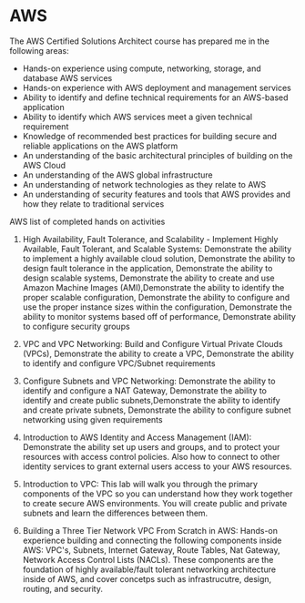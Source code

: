 # AWS
The AWS Certified Solutions Architect course has prepared me in the following areas:

- Hands-on experience using compute, networking, storage, and database AWS services
- Hands-on experience with AWS deployment and management services
- Ability to identify and define technical requirements for an AWS-based application
- Ability to identify which AWS services meet a given technical requirement
- Knowledge of recommended best practices for building secure and reliable applications on the AWS platform
- An understanding of the basic architectural principles of building on the AWS Cloud
- An understanding of the AWS global infrastructure
- An understanding of network technologies as they relate to AWS
- An understanding of security features and tools that AWS provides and how they relate to traditional services


AWS list of completed hands on activities

1) High Availability, Fault Tolerance, and Scalability - Implement Highly Available, Fault Tolerant, and Scalable Systems:
Demonstrate the ability to implement a highly available cloud solution, Demonstrate the ability to design fault tolerance in the application, Demonstrate the ability to design scalable systems, Demonstrate the ability to create and use Amazon Machine Images (AMI),Demonstrate the ability to identify the proper scalable configuration, Demonstrate the ability to configure and use the proper instance sizes within the configuration, Demonstrate the ability to monitor systems based off of performance, Demonstrate ability to configure security groups

2) VPC and VPC Networking:
Build and Configure Virtual Private Clouds (VPCs), Demonstrate the ability to create a VPC, Demonstrate the ability to identify and configure VPC/Subnet requirements

3) Configure Subnets and VPC Networking:
Demonstrate the ability to identify and configure a NAT Gateway, Demonstrate the ability to identify and create public subnets,Demonstrate the ability to identify and create private subnets, Demonstrate the ability to configure subnet networking using given requirements

4) Introduction to AWS Identity and Access Management (IAM):
Demonstrate the ability set up users and groups, and to protect your resources with access control policies. Also how to connect to other identity services to grant external users access to your AWS resources.

5) Introduction to VPC: 
This lab will walk you through the primary components of the VPC so you can understand how they work together to create secure AWS environments. You will create public and private subnets and learn the differences between them.

6) Building a Three Tier Network VPC From Scratch in AWS:
Hands-on experience building and connecting the following components inside AWS:
VPC's, Subnets, Internet Gateway, Route Tables, Nat Gateway, Network Access Control Lists (NACLs). These components are the foundation of highly available/fault tolerant networking architecture inside of AWS, and cover concetps such as infrastrucutre, design, routing, and security.
